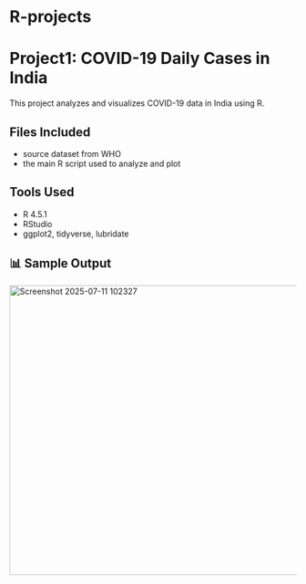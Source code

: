 # R-projects
# Project1: COVID-19 Daily Cases in India 

This project analyzes and visualizes COVID-19 data in India using R.

## Files Included
- source dataset from WHO
- the main R script used to analyze and plot

## Tools Used
- R 4.5.1
- RStudio
- ggplot2, tidyverse, lubridate

## 📊 Sample Output

<img width="888" height="508" alt="Screenshot 2025-07-11 102327" src="https://github.com/user-attachments/assets/202c539d-4ea7-4abf-9829-4bdb7983ee86" />
